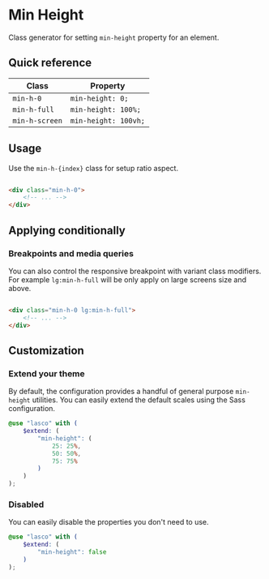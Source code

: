 # Min Height

Class generator for setting `min-height` property for an element.

## Quick reference

| Class          | Property             |
|----------------|----------------------|
| `min-h-0`      | `min-height: 0;`     |
| `min-h-full`   | `min-height: 100%;`  |
| `min-h-screen` | `min-height: 100vh;` |

## Usage

Use the `min-h-{index}` class for setup ratio aspect.

```html

<div class="min-h-0">
    <!-- ... -->
</div>
```

## Applying conditionally

### Breakpoints and media queries

You can also control the responsive breakpoint with variant class modifiers. For example `lg:min-h-full` will be only
apply on large screens size and above.

```html

<div class="min-h-0 lg:min-h-full">
    <!-- ... -->
</div>
```

## Customization

### Extend your theme

By default, the configuration provides a handful of general purpose `min-height` utilities. You can easily extend the
default scales using the Sass configuration.

```scss
@use "lasco" with (
    $extend: (
        "min-height": (
            25: 25%,
            50: 50%,
            75: 75%
        )
    )
);
```

### Disabled

You can easily disable the properties you don't need to use.

```scss
@use "lasco" with (
    $extend: (
        "min-height": false
    )
);
```
